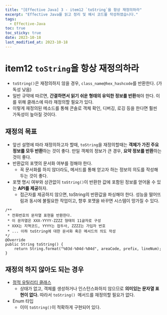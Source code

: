 ```yaml
---
title: "[Effective Java] 3 - item12 `toString`을 항상 재정의하라"
excerpt: "Effective Java를 읽고 정리 및 예시 코드를 작성하였습니다."
tags:
  - Effective-Java
toc: true
toc_sticky: true
date: 2023-10-18
last_modified_at: 2023-10-18
---
```

# item12 `toString`을 항상 재정의하라

- `toString()`은 재정의하지 않을 경우, `class_name@hex_hashcode`를 반환한다. (가독성 낮음)
- 일반 규약에 따르면, **간결하면서 읽기 쉬운 형태의 유익한 정보를 반환**해야 한다. 이를 위해 클래스에 따라 재정의할 필요가 있다.
- 이렇게 재정의된 메소드를 통해 콘솔로 객체 확인, 디버깅, 로깅 등을 한다면 훨씬 가독성이 높아질 것이다.

## 재정의 목표

- 앞선 설명에 따라 재정의하고자 할때, `toString`을 재정의할때는 **객체가 가진 주요 정보를 모두 반환**하는 것이 좋다. 만일 객체의 정보가 큰 경우, **요약 정보를 반환**하는 것이 좋다.
- 반환값의 포맷의 문서화 여부를 정해야 한다.
	- 꼭 문서화를 하지 않더라도, 메서드를 통해 얻고자 하는 정보의 의도를 작성해 두는 것이 좋다.
- 포맷 명시 여부와 상관없이 `toString()`이 반환한 값에 포함된 정보를 얻어올 수 있는 **API를 제공**하자. 
	- 접근자를 제공하지 않으면, toString의 반환값을 파싱해야 한다. 성능을 떨어뜨림과 동시에 불필요한 작업이고, 향후 포맷을 바꾸면 시스템이 망가질 수 있다.

```
/** 
 * 전화번호의 문자열 표현을 반환한다.
 * 이 문자열은 XXX-YYYY-ZZZZ 형태의 11글자로 구성
 * XXX는 지역코드, YYYY는 접두사, ZZZZ는 가입자 번호
 * ... 이하 toString에 대한 문서화 혹은 메서드의 의도 작성
*/
@Override
public String toString() {
    return String.format("%03d-%04d-%04d", areaCode, prefix, lineNum);
}
```


## 재정의 하지 않아도 되는 경우

- [정적 유틸리티 클래스](https://yelm-212.github.io/effective_java/EJ-2-04/#%EC%A0%95%EC%A0%81-%EB%A9%94%EC%86%8C%EB%93%9C%EC%99%80-%EC%A0%95%EC%A0%81-%ED%95%84%EB%93%9C%EB%A7%8C%EC%9D%84-%EB%8B%B4%EC%9D%80-%ED%81%B4%EB%9E%98%EC%8A%A4%EC%9D%98-%EC%9A%A9%EB%8F%84)
	- 상태가 없고, 객체를 생성하거나 인스턴스화하지 않으므로 **의미있는 문자열 표현이 없다.** 따라서 `toString() `메서드를 재정의할 필요가 없다.
- Enum 타입
	- 이미 `toString()`이 적확하게 구현되어 있다.